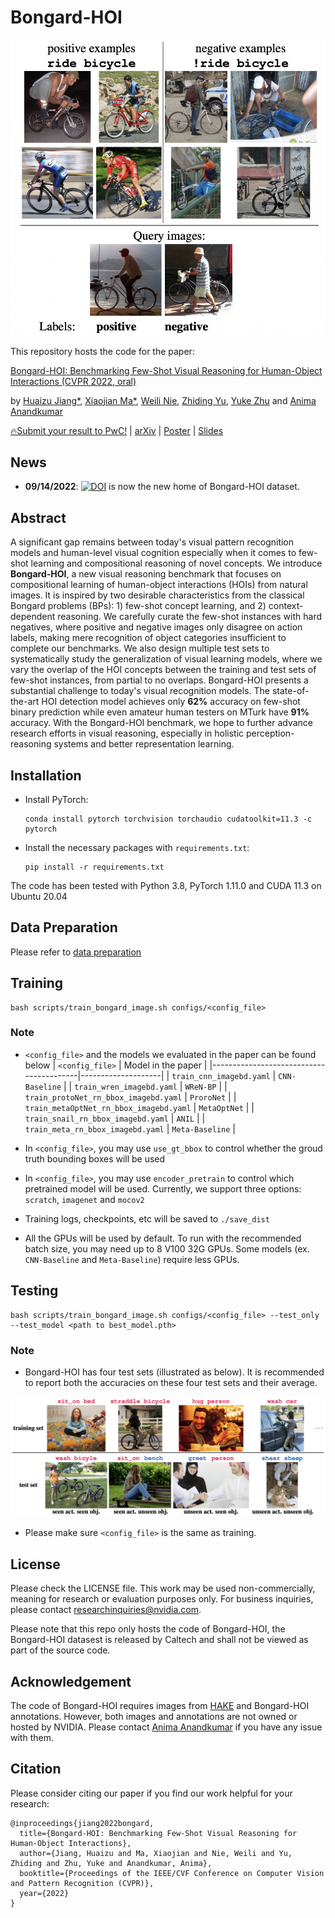 Bongard-HOI
===
<p align="center"><img width="540" src="./assets/overview.png"></p>

This repository hosts the code for the paper:

[Bongard-HOI: Benchmarking Few-Shot Visual Reasoning for Human-Object Interactions (CVPR 2022, oral)](https://web.cs.ucla.edu/~xm/file/bongardhoi_cvpr22.pdf)

by [Huaizu Jiang*](https://jianghz.me/), [Xiaojian Ma*](http://web.cs.ucla.edu/~xm), [Weili Nie](https://weilinie.github.io/), [Zhiding Yu](https://chrisding.github.io/), [Yuke Zhu](https://www.cs.utexas.edu/~yukez/) and [Anima Anandkumar](http://tensorlab.cms.caltech.edu/users/anima/)

[🔥Submit your result to PwC!](https://paperswithcode.com/dataset/bongard-hoi) | [arXiv](http://arxiv.org/abs/2205.13803) | [Poster](https://web.cs.ucla.edu/~xm/file/bongardhoi_cvpr22_poster.pdf) | [Slides](https://web.cs.ucla.edu/~xm/file/bongardhoi_cvpr22_slides.pdf)

## News

- **09/14/2022**: [![DOI](https://zenodo.org/badge/DOI/10.5281/zenodo.7079175.svg)](https://doi.org/10.5281/zenodo.7079175) is now the new home of Bongard-HOI dataset.

## Abstract

A significant gap remains between today's visual pattern recognition models and human-level visual cognition especially when it comes to few-shot learning and compositional reasoning of novel concepts. We introduce **Bongard-HOI**, a new visual reasoning benchmark that focuses on compositional learning of human-object interactions (HOIs) from natural images. It is inspired by two desirable characteristics from the classical Bongard problems (BPs): 1) few-shot concept learning, and 2) context-dependent reasoning. We carefully curate the few-shot instances with hard negatives, where positive and negative images only disagree on action labels, making mere recognition of object categories insufficient to complete our benchmarks. We also design multiple test sets to systematically study the generalization of visual learning models, where we vary the overlap of the HOI concepts between the training and test sets of few-shot instances, from partial to no overlaps. Bongard-HOI presents a substantial challenge to today's visual recognition models. The state-of-the-art HOI detection model achieves only **62%** accuracy on few-shot binary prediction while even amateur human testers on MTurk have **91%** accuracy. With the Bongard-HOI benchmark, we hope to further advance research efforts in visual reasoning, especially in holistic perception-reasoning systems and better representation learning.

## Installation

- Install PyTorch:
    ```shell
    conda install pytorch torchvision torchaudio cudatoolkit=11.3 -c pytorch
    ```

- Install the necessary packages with `requirements.txt`:
    ```shell
    pip install -r requirements.txt
    ```

The code has been tested with Python 3.8, PyTorch 1.11.0 and CUDA 11.3 on Ubuntu 20.04

##  Data Preparation

Please refer to [data preparation](assets/dataset.md)

## Training

```shell
bash scripts/train_bongard_image.sh configs/<config_file>
```

### Note

- `<config_file>` and the models we evaluated in the paper can be found below
    | `<config_file>`                         | Model in the paper |
    |-----------------------------------------|--------------------|
    | `train_cnn_imagebd.yaml`                | `CNN-Baseline`     |
    | `train_wren_imagebd.yaml`               | `WReN-BP`          |
    | `train_protoNet_rn_bbox_imagebd.yaml`   | `ProroNet`         |
    | `train_metaOptNet_rn_bbox_imagebd.yaml` | `MetaOptNet`       |
    | `train_snail_rn_bbox_imagebd.yaml`      | `ANIL`             |
    | `train_meta_rn_bbox_imagebd.yaml`       | `Meta-Baseline`    |

- In `<config_file>`, you may use `use_gt_bbox` to control whether the groud truth bounding boxes will be used

- In `<config_file>`, you may use `encoder_pretrain` to control which pretrained model will be used. Currently, we support three options: `scratch`, `imagenet` and `mocov2`

- Training logs, checkpoints, etc will be saved to `./save_dist`

- All the GPUs will be used by default. To run with the recommended batch size, you may need up to 8 V100 32G GPUs. Some models (ex. `CNN-Baseline` and `Meta-Baseline`) require less GPUs.

## Testing

```shell
bash scripts/train_bongard_image.sh configs/<config_file> --test_only --test_model <path to best_model.pth>
```

### Note

- Bongard-HOI has four test sets (illustrated as below). It is recommended to report both the accuracies on these four test sets and their average.

<p align="center"><img src="./assets/generalization_test.png"></p>


- Please make sure `<config_file>` is the same as training.

## License

Please check the LICENSE file. This work may be used non-commercially, meaning for research or evaluation purposes only. For business inquiries, please contact researchinquiries@nvidia.com.

Please note that this repo only hosts the code of Bongard-HOI, the Bongard-HOI datasest is released by Caltech and shall not be viewed as part of the source code.

## Acknowledgement

The code of Bongard-HOI requires images from [HAKE](http://hake-mvig.cn/) and Bongard-HOI annotations. However, both images and annotations are not owned or hosted by NVIDIA. Please contact [Anima Anandkumar](mailto:anima@caltech.edu) if you have any issue with them.

## Citation

Please consider citing our paper if you find our work helpful for your research:

```
@inproceedings{jiang2022bongard,
  title={Bongard-HOI: Benchmarking Few-Shot Visual Reasoning for Human-Object Interactions},
  author={Jiang, Huaizu and Ma, Xiaojian and Nie, Weili and Yu, Zhiding and Zhu, Yuke and Anandkumar, Anima},
  booktitle={Proceedings of the IEEE/CVF Conference on Computer Vision and Pattern Recognition (CVPR)},
  year={2022}
}
```
